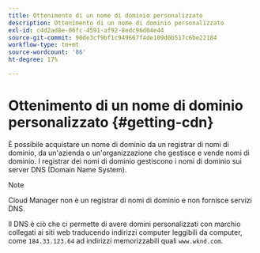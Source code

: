 ```yaml
---
title: Ottenimento di un nome di dominio personalizzato
description: Ottenimento di un nome di dominio personalizzato
exl-id: c4d2ad8e-06fc-4591-af92-8edc96d04e44
source-git-commit: 90de3cf9bf1c949667f4de109d0b517c6be22184
workflow-type: tm+mt
source-wordcount: '86'
ht-degree: 17%

---
```


# Ottenimento di un nome di dominio personalizzato {#getting-cdn}

È possibile acquistare un nome di dominio da un registrar di nomi di dominio, da un&#39;azienda o un&#39;organizzazione che gestisce e vende nomi di dominio. I registrar dei nomi di dominio gestiscono i nomi di dominio sui server DNS (Domain Name System).

>[!NOTE]
>Cloud Manager non è un registrar di nomi di dominio e non fornisce servizi DNS.

Il DNS è ciò che ci permette di avere domini personalizzati con marchio collegati ai siti web traducendo indirizzi computer leggibili da computer, come `184.33.123.64` ad indirizzi memorizzabili quali `www.wknd.com`.
